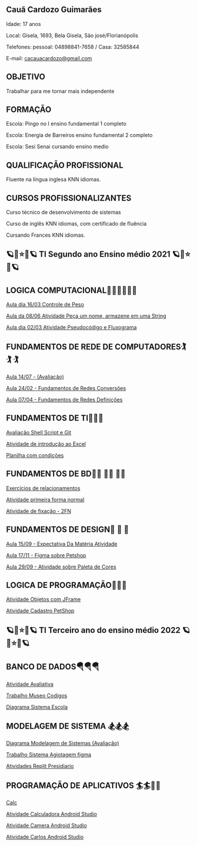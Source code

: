 ## Cauã Cardozo Guimarães

Idade: 17 anos

Local: Gisela, 1693, Bela Gisela, São josé/Florianópolis

Telefones: pessoal: 04898841-7658 / Casa: 32585844

E-mail: cacauacardozo@gmail.com

## OBJETIVO

Trabalhar para me tornar mais independente 

## FORMAÇÃO

Escola: Pingo no I ensino fundamental 1 completo

Escola: Energia de Barreiros ensino fundamental 2 completo

Escola: Sesi Senai cursando ensino medio

## QUALIFICAÇÃO PROFISSIONAL

Fluente na língua inglesa KNN idiomas.

## CURSOS PROFISSIONALIZANTES

Curso técnico de desenvolvimento de sistemas

Curso de inglês KNN idiomas, com certificado de fluência 

Cursando Frances KNN idiomas.


## 🪐💫⭐️💫🪐 TI Segundo ano Ensino médio 2021 🪐💫⭐️💫🪐 

## LOGICA COMPUTACIONAL🤹‍♂️🤹‍♂️🤹‍♂️

[Aula dia 16/03 Controle de Peso](https://github.com/apenascaua/apenascaua/blob/main/Logica%20computacional/%5BAula%20dia%2016%20do%2003)

[Aula da 08/06 Atividade Peça um nome, armazene em uma String](https://github.com/apenascaua/apenascaua/blob/main/Logica%20computacional/Aula%20da%2008%20do%2006)

[Aula dia 02/03 Atividade Pseudocódigo e Fluxograma](https://docs.google.com/presentation/d/1PngI56f0S-lZ41qW9fwH4lEvvCAe5gzHYwuViSPZ2Ks/edit?usp=sharing)

## FUNDAMENTOS DE REDE DE COMPUTADORES🏌️ 🏌️ 🏌️ 

[Aula 14/07 - (Avaliação)](https://github.com/apenascaua/apenascaua/blob/main/Provinha%20de%20redes..docx)

[Aula 24/02 - Fundamentos de Redes Conversões](https://docs.google.com/presentation/d/1Q5ag7oRGWlmoO_XaAGkZGZA_DNDAmhWshqFoJKH1D3A/edit?usp=sharing)

[Aula 07/04 - Fundamentos de Redes Definições](https://docs.google.com/presentation/d/1li3fTvqi0rIUcTAG00dz8E085dQohMAmVg53v3eb8bU/edit?usp=sharing)

## FUNDAMENTOS DE TI🏇🏇🏇

[Avaliação Shell Script e Git](https://docs.google.com/forms/d/e/1FAIpQLSczYf2uhqwUvorq6-p_VJoLYSlYWch2d9bgmRQN8WDKPRm4vQ/viewscore?viewscore=AE0zAgBsBM9pxnQXqMzmAGlNgRjecp8d4oVZPPf27rqcZsjZpVtVeUYTVsIuyrzluw)

[Atividade de introdução ao Excel](https://docs.google.com/spreadsheets/d/1VecV0kK6HGgH1lbitaQ5Dbm8s7MXtt7MQ8tO2I2PTT4/edit?usp=sharing)

[Planilha com condições](https://docs.google.com/spreadsheets/d/1QQxCpSTEbK7NYa6-L1q2vmYuYEOD9CVsYDf4op-_j70/edit?usp=sharing)

## FUNDAMENTOS DE BD🤸‍♂️ 🤸‍♂️ 🤸‍♂️ 

[Exercícios de relacionamentos](https://docs.google.com/document/d/1i6583lElPLm1GUYiwcTMgPsgsXr4ta1WwU9Z_6sdL40/edit?usp=sharing)

[Atividade primeira forma normal](https://docs.google.com/document/d/13vULyO0ZeGcKTCZ9rZT9pLwLwZ9OVpmbo6xwSTmKrgA/edit?usp=sharing)

[Atividade de fixação - 2FN](https://docs.google.com/document/d/1IwsRXehpiaf8hkwA_ThFHoeqdtxQn28F83Lna84cfPA/edit?usp=sharing)

## FUNDAMENTOS DE DESIGN🤺 🤺 🤺 

[Aula 15/09 - Expectativa Da Matéria Atividade](https://github.com/apenascaua/apenascaua/blob/main/Fundamentos%20de%20Design/O%20que%20voc%C3%AA%20acha%20ou%20espera%20vai%20aprender%20nesta%20mat%C3%A9ria%3F)

[Aula 17/11 - Figma sobre Petshop](https://www.figma.com/proto/lLPGvIySgckEnU1JIm8rbR/Untitled?node-id=2%3A2&scaling=scale-down&page-id=0%3A1&starting-point-node-id=2%3A2)

[Aula 29/09 - Atividade sobre Paleta de Cores](https://docs.google.com/presentation/d/1XpfeujNR9Px2BjUu3pRJjXfG-lC-672h/edit?usp=sharing&ouid=106571170258202304542&rtpof=true&sd=true)

## LOGICA DE PROGRAMAÇÃO🚣🚣🚣

[Atividade Objetos com JFrame](https://drive.google.com/drive/folders/1A-9tc6Fyn9HA1zvVbpwXjEEaAv2eJbzQ?usp=sharing)

[Atividade Cadastro PetShop](https://drive.google.com/drive/folders/1FHFgz-fX5iNdlN4h7wPPV4BrRS_4KWfg?usp=sharing)


##  🪐💫⭐️💫🪐 TI Terceiro ano do ensino médio 2022 🪐💫⭐️💫🪐 

## BANCO DE DADOS🪂🪂🪂

[Atividade Avaliativa](https://github.com/apenascaua/apenascaua/blob/main/Banco%20de%20dados/Atividade%20avaliativa%201)

[Trabalho Museo Codigos](https://drive.google.com/file/d/1eyAUBJ6B8WCX-1Fq3BJmYIGG6wdKI3We/view?usp=sharing)

[Diagrama Sistema Escola](https://drive.google.com/file/d/1HFoomeR4tBY6Scrsc7Y6Dkykadxu5tQZ/view?usp=sharing)

## MODELAGEM DE SISTEMA 🏂🏂🏂
[Diagrama Modelagem de Sistemas (Avaliação)](https://drive.google.com/file/d/1yr7x7NGxfIF6mAYU3vTW5a6Vtf3-ZpDs/view?usp=sharing)

[Trabalho Sistema Agiotagem figma](https://www.figma.com/proto/OPSvyCtBvQAax7GFAglPk6/agiotagem?node-id=1%3A2&scaling=scale-down&page-id=0%3A1&starting-point-node-id=1%3A2)

[Atividades Replit Presidiario](https://github.com/apenascaua/apenascaua/blob/main/Modelagem%20de%20Dados/Presidiario.zip)

## PROGRAMAÇÃO DE APLICATIVOS 🏄🏄🏄‍♂️

<a href="https://github.com/apenascaua/apenascaua/blob/main/Programação%20de%20Aplicativos/GeometriaEspacial2.0.zip">Calc</a>

[Atividade Calculadora Android Studio](https://github.com/apenascaua/apenascaua/blob/main/Programação%20de%20Aplicativos/GeometriaEspacial2.0.zip)

[Atividade Camera Android Studio](https://github.com/apenascaua/apenascaua/blob/main/Programação%20de%20Aplicativos/camera.zip)

[Atividade Carlos Android Studio](https://github.com/apenascaua/apenascaua/blob/main/Programação%20de%20Aplicativos/Carlos.zip)
